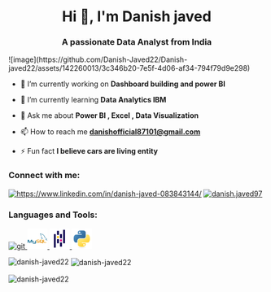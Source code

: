 <h1 align="center">Hi 👋, I'm Danish javed</h1>
<h3 align="center">A passionate Data Analyst from India</h3>
![image](https://github.com/Danish-Javed22/Danish-javed22/assets/142260013/3c346b20-7e5f-4d06-af34-794f79d9e298)



- 🔭 I’m currently working on **Dashboard building and power BI**

- 🌱 I’m currently learning **Data Analytics IBM**

- 💬 Ask me about **Power BI , Excel , Data Visualization**

- 📫 How to reach me **danishofficial87101@gmail.com**

- ⚡ Fun fact **I believe cars are living entity**

<h3 align="left">Connect with me:</h3>
<p align="left">
<a href="https://linkedin.com/in/https://www.linkedin.com/in/danish-javed-083843144/" target="blank"><img align="center" src="https://raw.githubusercontent.com/rahuldkjain/github-profile-readme-generator/master/src/images/icons/Social/linked-in-alt.svg" alt="https://www.linkedin.com/in/danish-javed-083843144/" height="30" width="40" /></a>
<a href="https://instagram.com/danish.javed97" target="blank"><img align="center" src="https://raw.githubusercontent.com/rahuldkjain/github-profile-readme-generator/master/src/images/icons/Social/instagram.svg" alt="danish.javed97" height="30" width="40" /></a>
</p>

<h3 align="left">Languages and Tools:</h3>
<p align="left"> <a href="https://git-scm.com/" target="_blank" rel="noreferrer"> <img src="https://www.vectorlogo.zone/logos/git-scm/git-scm-icon.svg" alt="git" width="40" height="40"/> </a> <a href="https://www.mysql.com/" target="_blank" rel="noreferrer"> <img src="https://raw.githubusercontent.com/devicons/devicon/master/icons/mysql/mysql-original-wordmark.svg" alt="mysql" width="40" height="40"/> </a> <a href="https://pandas.pydata.org/" target="_blank" rel="noreferrer"> <img src="https://raw.githubusercontent.com/devicons/devicon/2ae2a900d2f041da66e950e4d48052658d850630/icons/pandas/pandas-original.svg" alt="pandas" width="40" height="40"/> </a> <a href="https://www.python.org" target="_blank" rel="noreferrer"> <img src="https://raw.githubusercontent.com/devicons/devicon/master/icons/python/python-original.svg" alt="python" width="40" height="40"/> </a> </p>

<p><img align="left" src="https://github-readme-stats.vercel.app/api/top-langs?username=danish-javed22&show_icons=true&locale=en&layout=compact" alt="danish-javed22" /></p>

<p>&nbsp;<img align="center" src="https://github-readme-stats.vercel.app/api?username=danish-javed22&show_icons=true&locale=en" alt="danish-javed22" /></p>

<p><img align="center" src="https://github-readme-streak-stats.herokuapp.com/?user=danish-javed22&" alt="danish-javed22" /></p>
